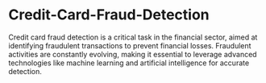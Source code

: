 # Credit-Card-Fraud-Detection
Credit card fraud detection is a critical task in the financial sector, aimed at identifying fraudulent transactions to prevent financial losses. Fraudulent activities are constantly evolving, making it essential to leverage advanced technologies like machine learning and artificial intelligence for accurate detection.
